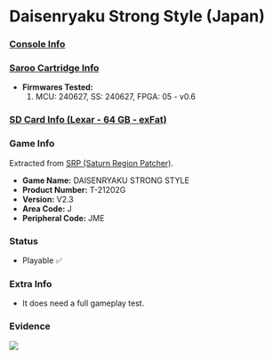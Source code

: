 # Daisenryaku Strong Style (Japan)

### [Console Info](../../../../../Info/Consoles/VA13/README.md)

### [Saroo Cartridge Info](../../../../../Info/Cartridges/RetroGameParadiseStore/1.32F/README.md)

- <b>Firmwares Tested:</b>
  1. MCU: 240627, SS: 240627, FPGA: 05 - v0.6

### [SD Card Info (Lexar - 64 GB - exFat)](../../../../../Info/SdCards/Lexar/64GB/exfat/README.md)

### Game Info

Extracted from [SRP (Saturn Region Patcher)](https://segaxtreme.net/resources/saturn-region-patcher.81/download).

- <b>Game Name:</b> DAISENRYAKU STRONG STYLE
- <b>Product Number:</b> T-21202G
- <b>Version:</b> V2.3
- <b>Area Code:</b> J
- <b>Peripheral Code:</b> JME

### Status

- Playable :white_check_mark:

### Extra Info

- It does need a full gameplay test.

### Evidence

[![](https://img.youtube.com/vi/NVBF9CDbc6o/0.jpg)](https://www.youtube.com/watch?v=NVBF9CDbc6o)
